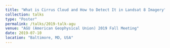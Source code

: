 ```yaml
---
title: "What is Cirrus Cloud and How to Detect It in Landsat 8 Imagery"
collection: talks
type: "Poster"
permalink: /talks/2019-talk-agu
venue: "AGU (American Geophysical Union) 2019 Fall Meeting"
date: 2019-07-10
location: "Baltimore, MD, USA"
---
```


